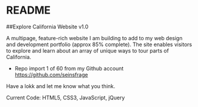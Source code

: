 # README

##Explore California Website v1.0

A multipage, feature-rich website I am building to add to my web design and development portfolio (approx 85% complete). The site enables visitors to explore and learn about an array of unique ways to tour parts of California.

* Repo import 1 of 60 from my Github account <https://github.com/seinsfrage>

Have a lokk and let me know what you think.

Current Code: HTML5, CSS3, JavaScript, jQuery